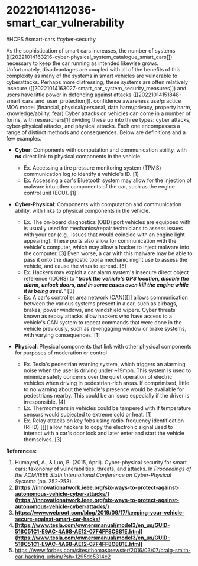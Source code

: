# 20221014112036-smart_car_vulnerability

#HCPS #smart-cars #cyber-security 

As the sophistication of smart cars increases, the number of systems ([[20221014163216-cyber-physical_system_catalogue_smart_cars]]) necessary to keep the car running as intended likewise grows. Unfortunately, disadvantages are coupled with all of the benefits of this complexity as many of the systems in smart vehicles are vulnerable to cyberattacks. Perhaps more distressing, these systems are often relatively insecure ([[20221014163027-smart_car_system_security_measures]]) and users have little power in defending against attacks ([[20221014151848-smart_cars_and_user_protection]]).
confidence awareness use/practice MOA model (financial, physical/personal, data harm/privacy, property harm, knowledge/ability, fear)
Cyber attacks on vehicles can come in a number of forms, with researchers[1] dividing these up into three types: cyber attacks, cyber-physical attacks, and physical attacks. Each one encompasses a range of distinct methods and consequences. Below are definitions and a few examples.

* **Cyber**: Components with computation and communication ability, with ***no*** direct link to physical components in the vehicle.
	* Ex. Accessing a tire pressure monitoring system (TPMS) communication log to identify a vehicle's ID. [1]
	* Ex. Accessing a car's Bluetooth system may allow for the injection of malware into other components of the car, such as the engine control unit (ECU). [1]
	
* **Cyber-Physical**: Components with computation and communication ability, with links to physical components in the vehicle.
	* Ex. The on-board diagnostics (OBD) port vehicles are equipped with is usually used for mechanics/repair technicians to assess issues with your car (e.g., issues that would coincide with an engine light appearing). These ports also allow for  communication with the vehicle's computer, which may allow a hacker to inject malware into the computer. [3] Even worse, a car with this malware may be able to pass it onto the diagnostic tool a mechanic might use to assess the vehicle, and cause the virus to spread. [5]
	* Ex. Hackers may exploit a car alarm system's insecure direct object reference (IDORS) to "***track the vehicle’s GPS location, disable the alarm, unlock doors, and in some cases even kill the engine while it is being used.***" [3]
	* Ex. A car's controller area network (CAN)[[]] allows communication between the various systems present in a car, such as airbags, brakes, power windows, and windshield wipers. Cyber threats known as replay attacks allow hackers who have access to a vehicle's CAN system to repeat commands that were done in the vehicle previously, such as re-engaging window or brake systems, with varying consequences. [1]
	
* **Physical**: Physical components that link with other physical components for purposes of moderation or control
	* Ex. Tesla's pedestrian warning system, which triggers an alarming noise when the user is driving under ~19mph. This system is used to minimize safety concerns over the quiet operation of electric vehicles when driving in pedestrian-rich areas. If comprimised, little to no warning about the vehicle's presence would be available for pedestrians nearby. This could be an issue especially if the driver is irresponsible. [4]
	* Ex. Thermometers in vehicles could be tampered with if temperature sensors would subjected to extreme cold or heat. [1]
	* Ex. Relay attacks on key fobs using radio-frequency identification (RFID) [[]] allow hackers to copy the electronic signal used to interact with a car's door lock and later enter and start the vehicle themselves. [3]

**References:**
1. Humayed, A., & Luo, B. (2015, April). Cyber-physical security for smart cars: taxonomy of vulnerabilities, threats, and attacks. In _Proceedings of the ACM/IEEE Sixth International Conference on Cyber-Physical Systems_ (pp. 252-253).
2. **[https://innovationatwork.ieee.org/six-ways-to-protect-against-autonomous-vehicle-cyber-attacks/](https://innovationatwork.ieee.org/six-ways-to-protect-against-autonomous-vehicle-cyber-attacks/)**
3. **https://www.webroot.com/blog/2019/09/17/keeping-your-vehicle-secure-against-smart-car-hacks/**
4. **[https://www.tesla.com/ownersmanual/model3/en_us/GUID-518C51C1-E9AC-4A68-AE12-07F4FF8C881E.html](https://www.tesla.com/ownersmanual/model3/en_us/GUID-518C51C1-E9AC-4A68-AE12-07F4FF8C881E.html)**
5. https://www.forbes.com/sites/thomasbrewster/2016/03/07/craig-smith-car-hacking-udsim/?sh=1295dc5314c2